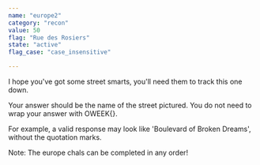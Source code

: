 ```yaml
---
name: "europe2"
category: "recon"
value: 50
flag: "Rue des Rosiers"
state: "active"
flag_case: "case_insensitive"

---
```


I hope you've got some street smarts, you'll need them to track this one down.



Your answer should be the name of the street pictured. You do not need to wrap your answer with OWEEK{}.

For example, a valid response may look like 'Boulevard of Broken Dreams', without the quotation marks.

Note: The europe chals can be completed in any order!
